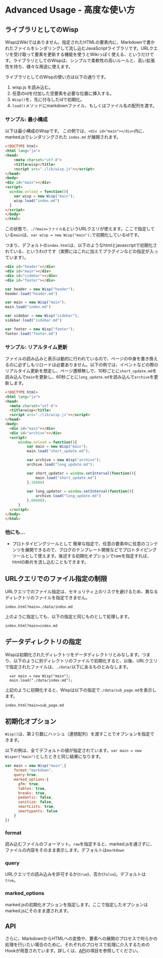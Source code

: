 
# Advanced Usage - 高度な使い方

## ライブラリとしてのWisp
WispはWikiではありません。指定されたHTMLの要素内に、Markdownで書かれたファイルをレンダリングして流し込むJavaScriptライブラリです。URLクエリを受け取って要素を更新する機能を使うとWikiっぽく使える、というだけです。ライブラリとしてのWispは、シンプルで柔軟性の高いルールと、高い拡張性を持ち、様々な用途に使えます。

ライブラリとしてのWispの使い方は以下の通りです。
1. wisp.js を読み込む。
2. 任意のidを付加した空要素を必要な位置に挿入する。
3. `Wisp()`を、先に付与したidで初期化。
4. `load()`メソッドにmarkdownファイル、もしくはファイル名の配列を渡す。

### サンプル: 最小構成
以下は最小構成のWispです。 この例では、`<div id="main"></div>`内に、marked.jsでレンダリングされた `index.md` が展開されます。

```html
<!DOCTYPE html>
<html lang="ja">
<head>
    <meta charset="utf-8">
    <title>wisp</title>
    <script src="./lib/wisp.js"></script>
</head>
<body>
<div id="main"></div>
<script>
  window.onload = function(){
    var wisp = new Wisp("main");
    wisp.load("index.md")
  }
</script>
</body>
</html>
```

この状態で、`./?main=ファイル名`というURLクエリが使えます。ここで指定している`main`は、`var wisp = new Wisp("main");`で初期化しているidです。

つまり、デフォルトの`index.html`は、以下のようなhtmlとjavascriptで初期化されている、というわけです（実際にはこれに加えてプラグインなどの指定が入っています）。

```html
<div id="header"></div>
<div id="main"></div>
<div id="sidebar"></div>
<div id="footer"></div>
```

```javascript
var header = new Wisp("header");
header.load("header.md")

var main = new Wisp("main");
main.load("index.md")

var sidebar = new Wisp("sidebar");
sidebar.load("sidebar.md")

var footer = new Wisp("footer");
footer.load("footer.md")

```

### サンプル: リアルタイム更新
ファイルの読み込みと表示は動的に行われているので、ページの中身を書き換えるのに必ずしもリロードは必要ありません。以下の例では、イベントなどの際のリアルタイム更新を想定し、ページ遷移無しで、10秒ごとに`short_update.md`を読み込んで`main`を更新し、60秒ごとに`long_update.md`を読み込んで`archive`を更新します。

```html
<!DOCTYPE html>
<html lang="ja">
<head>
  <meta charset="utf-8">
  <title>wisp</title>
  <script src="./lib/wisp.js"></script>
</head>
<body>
  <div id="main"></div>
  <div id="archive"></div>    
  <script>
      window.onload = function(){
          var main = new Wisp("main");
          main.load("short_update.md");

          var archive = new Wisp("archive");
          archive.load("long_update.md");

          var short_updator = window.setInterval(function(){
              main.load("short_update.md")
          },10000)
                      
          var long_updator = window.setInterval(function(){
              archive.load("long_update.md")
          },60000);
      }
  </script>
</body>
</html>
```

### 他にも...
- プロトタイピングツールとして
  簡単な指定で、任意の要素中に任意のコンテンツを展開できるので、ブログのテンプレート開発などでプロトタイピングツールとして使えます。後述する初期化オプションでrawを指定すれば、htmlの断片を流し込むこともできます。

## URLクエリでのファイル指定の制限

URLクエリでのファイル指定は、セキュリティ上のリスクを避けるため、異なるディレクトリのファイルを指定できません。

```
index.html?main=./data/index.md
```
上のように指定しても、以下の指定と同じものとして処理します。

```
index.html?main=index.md
```

## データディレクトリの指定
Wispは初期化されたディレクトリをデータディレクトリとみなします。つまり、以下のように別ディレクトリのファイルで初期化すると、以後、URLクエリで指定されたファイルは、`./data/`以下にあるものとみなします。

```
  var main = new Wisp("main");
  main.load("./data/index.md");

```
上記のように初期化すると、Wispは以下の指定で`./data/sub_page.md`を表示します。

```
index.html?main=sub_page.md
```

## 初期化オプション
`Wisp()`は、第２引数にハッシュ（連想配列）を渡すことでオプションを指定できます。

以下の例は、全てデフォルトの値が指定されています。`var main = new Wisper("main")`としたときと同じ結果になります。

```javascript
var main = new Wisp("main",{
    format:"markdown",
    query:true,
    marked_options:{
      gfm: true,
      tables: true,
      breaks: true,
      pedantic: false,
      sanitize: false,
      smartLists: true,
      smartypants: false
    }
})
```

### format
読み込むファイルのフォーマット。`raw`を指定すると、marked.jsを通さずに、ファイルの内容をそのまま表示します。デフォルトは`markdown`

### query
URLクエリでの読み込みを許可するか(`true`)、否か(`false`)。デフォルトは`true`。

### marked_options
marked.jsの初期化オプションを指定します。ここで指定したオプションはmarked.jsにそのまま渡されます。

## API
さらに、MarkdownからHTMLへの変換や、要素への展開のプロセスで何らかの処理を行いたい場合のために、それぞれのプロセスで処理に介入するためのHookが用意されています。詳しくは、[API](./?main=api.md)の項目を参照してください。